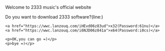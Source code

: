 <html>

<head>
<title>2333Music</title>
</head>


<body>
    <p>Welcome to 2333 music's official website</p>
    <p>Do you want to download 2333 software?(line:)</p>

    <a href="https://wwc.lanzouq.com/iHEvd06z83ud">x32(Password:61nu)</a>
    <a href="https://wwc.lanzouq.com/i6NJD06z841a">x64(Password:i0cs)</a>

    <p>OK,you can go =)</p>
    <p>bye =)</p>
</html>
